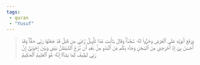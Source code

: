 ```yaml
---
tags: 
 - quran 
 - "Yusuf"
---
```


> وَرَفَعَ أَبَوَيۡهِ عَلَى ٱلۡعَرۡشِ وَخَرُّواْ لَهُۥ سُجَّدٗاۖ وَقَالَ يَـٰٓأَبَتِ هَٰذَا تَأۡوِيلُ رُءۡيَٰيَ مِن قَبۡلُ قَدۡ جَعَلَهَا رَبِّي حَقّٗاۖ وَقَدۡ أَحۡسَنَ بِيٓ إِذۡ أَخۡرَجَنِي مِنَ ٱلسِّجۡنِ وَجَآءَ بِكُم مِّنَ ٱلۡبَدۡوِ مِنۢ بَعۡدِ أَن نَّزَغَ ٱلشَّيۡطَٰنُ بَيۡنِي وَبَيۡنَ إِخۡوَتِيٓۚ إِنَّ رَبِّي لَطِيفٞ لِّمَا يَشَآءُۚ إِنَّهُۥ هُوَ ٱلۡعَلِيمُ ٱلۡحَكِيمُ
